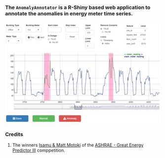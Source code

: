 ### The `AnomalyAnnotator` is a R-Shiny based web application to annotate the anomalies in energy meter time series. 

![](anomaly_annotator.png)

### Credits
1. The winners [Isamu & Matt Motoki](https://www.kaggle.com/competitions/ashrae-energy-prediction/discussion/124709) of the [ASHRAE - Great Energy Predictor III](https://www.kaggle.com/competitions/ashrae-energy-prediction/) comppetition.
